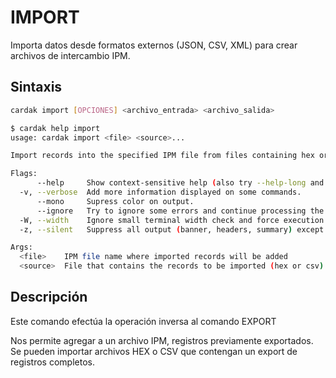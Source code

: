 # IMPORT

Importa datos desde formatos externos (JSON, CSV, XML) para crear archivos de intercambio IPM.

## Sintaxis

```bash
cardak import [OPCIONES] <archivo_entrada> <archivo_salida>
```
```bash
$ cardak help import
usage: cardak import <file> <source>...

Import records into the specified IPM file from files containing hex or csv records

Flags:
      --help     Show context-sensitive help (also try --help-long and --help-man).
  -v, --verbose  Add more information displayed on some commands.
      --mono     Supress color on output.
      --ignore   Try to ignore some errors and continue processing the file
  -W, --width    Ignore small terminal width check and force execution
  -z, --silent   Suppress all output (banner, headers, summary) except the results. Specially useful for DESCRIBE command piped to a search utility like fzf

Args:
  <file>    IPM file name where imported records will be added
  <source>  File that contains the records to be imported (hex or csv)
```
<!-- ![Ejemplo de uso del comando IMPORT](/img/import-1.png) -->

## Descripción

Este comando efectúa la operación inversa al comando EXPORT

Nos permite agregar a un archivo IPM, registros previamente exportados. Se pueden importar archivos HEX o CSV que contengan un export de registros completos.
